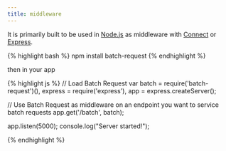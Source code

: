 ```yaml
---
title: middleware
---
```


It is primarily built to be used in [Node.js](http://nodejs.org) as middleware
with [Connect](http://www.senchalabs.org/connect/) or [Express](http://expressjs.com).


{% highlight bash %}
  npm install batch-request
{% endhighlight %}

then in your app

{% highlight js %}
  // Load Batch Request
  var batch = require('batch-request')(),
      express = require('express'),
      app = express.createServer();

  // Use Batch Request as middleware on an endpoint you want to service batch requests
  app.get('/batch', batch);

  app.listen(5000);
  console.log("Server started!");

{% endhighlight %}



